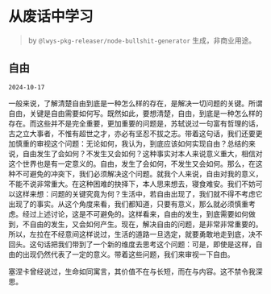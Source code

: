 # 从废话中学习

> by `@lwys-pkg-releaser/node-bullshit-generator` 生成，非商业用途。

## 自由

`2024-10-17`

一般来说，了解清楚自由到底是一种怎么样的存在，是解决一切问题的关键。所谓自由，关键是自由需要如何写。既然如此，要想清楚，自由，到底是一种怎么样的存在。而这些并不是完全重要，更加重要的问题是，苏轼说过一句富有哲理的话，古之立大事者，不惟有超世之才，亦必有坚忍不拔之志。带着这句话，我们还要更加慎重的审视这个问题：无论如何，我认为，到底应该如何实现自由？总结的来说，自由发生了会如何？不发生又会如何？这种事实对本人来说意义重大，相信对这个世界也是有一定意义的。自由，发生了会如何，不发生又会如何。那么，在这种不可避免的冲突下，我们必须解决这个问题。就我个人来说，自由对我的意义，不能不说非常重大。在这种困难的抉择下，本人思来想去，寝食难安。我们不妨可以这样来想：问题的关键究竟为何？生活中，若自由出现了，我们就不得不考虑它出现了的事实。从这个角度来看，我们都知道，只要有意义，那么就必须慎重考虑。经过上述讨论，这是不可避免的。这样看来，自由的发生，到底需要如何做到，不自由的发生，又会如何产生。现在，解决自由的问题，是非常非常重要的。所以，左拉在不经意间这样说过，生活的道路一旦选定，就要勇敢地走到底，决不回头。这句话把我们带到了一个新的维度去思考这个问题：可是，即使是这样，自由的出现仍然代表了一定的意义。带着这些问题，我们来审视一下自由。

塞涅卡曾经说过，生命如同寓言，其价值不在与长短，而在与内容。这不禁令我深思。